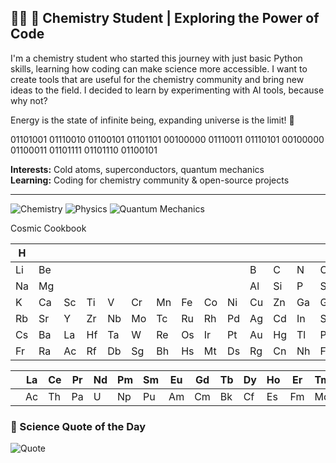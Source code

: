 ## 👨‍🔬 🔬 Chemistry Student | Exploring the Power of Code

I'm a chemistry student who started this journey with just basic Python skills, learning how coding can make science more accessible. I want to create tools that are useful for the chemistry community and bring new ideas to the field. I decided to learn by experimenting with AI tools, because why not?  

Energy is the state of infinite being, expanding universe is the limit! 🚀

01101001 01110010 01100101 01101101 00100000 01110011 01110101 00100000 01100011 01101111 01101110 01100101

**Interests:** Cold atoms, superconductors, quantum mechanics  
**Learning:** Coding for chemistry community & open-source projects  

---
![Chemistry](https://img.shields.io/badge/-Chemistry-blue?style=flat-square)
![Physics](https://img.shields.io/badge/-Physics-purple?style=flat-square)
![Quantum Mechanics](https://img.shields.io/badge/-Quantum--Mechanics-black?style=flat-square)

Cosmic Cookbook

| H  |    |    |    |    |    |    |    |    |    |    |    |    |    |    | He |
|----|----|----|----|----|----|----|----|----|----|----|----|----|----|----|----|
| Li | Be |    |    |    |    |    |    |    |    | B  | C  | N  | O  | F  | Ne |
| Na | Mg |    |    |    |    |    |    |    |    | Al | Si | P  | S  | Cl | Ar |
| K  | Ca | Sc | Ti | V  | Cr | Mn | Fe | Co | Ni | Cu | Zn | Ga | Ge | As | Se | Br | Kr |
| Rb | Sr | Y  | Zr | Nb | Mo | Tc | Ru | Rh | Pd | Ag | Cd | In | Sn | Sb | Te | I  | Xe |
| Cs | Ba | La | Hf | Ta | W  | Re | Os | Ir | Pt | Au | Hg | Tl | Pb | Bi | Po | At | Rn |
| Fr | Ra | Ac | Rf | Db | Sg | Bh | Hs | Mt | Ds | Rg | Cn | Nh | Fl | Mc | Lv | Ts | Og |

|      | La | Ce | Pr | Nd | Pm | Sm | Eu | Gd | Tb | Dy | Ho | Er | Tm | Yb | Lu |
|------|----|----|----|----|----|----|----|----|----|----|----|----|----|----|----|
|      | Ac | Th | Pa | U  | Np | Pu | Am | Cm | Bk | Cf | Es | Fm | Md | No | Lr |

### 🧪 Science Quote of the Day  
![Quote](https://quotes-github-readme.vercel.app/api?type=horizontal&theme=tokyonight)


